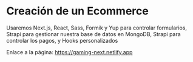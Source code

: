 # Creación de un Ecommerce
Usaremos Next.js, React, Sass, Formik y Yup para controlar formularios, Strapi para gestionar nuestra base de datos en MongoDB, Strapi para controlar los pagos, y Hooks personalizados 

Enlace a la página: https://gaming-next.netlify.app
